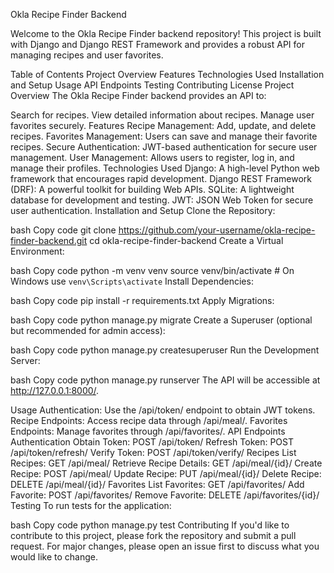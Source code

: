 Okla Recipe Finder Backend

Welcome to the Okla Recipe Finder backend repository! This project is built with Django and Django REST Framework and provides a robust API for managing recipes and user favorites.

Table of Contents
Project Overview
Features
Technologies Used
Installation and Setup
Usage
API Endpoints
Testing
Contributing
License
Project Overview
The Okla Recipe Finder backend provides an API to:

Search for recipes.
View detailed information about recipes.
Manage user favorites securely.
Features
Recipe Management: Add, update, and delete recipes.
Favorites Management: Users can save and manage their favorite recipes.
Secure Authentication: JWT-based authentication for secure user management.
User Management: Allows users to register, log in, and manage their profiles.
Technologies Used
Django: A high-level Python web framework that encourages rapid development.
Django REST Framework (DRF): A powerful toolkit for building Web APIs.
SQLite: A lightweight database for development and testing.
JWT: JSON Web Token for secure user authentication.
Installation and Setup
Clone the Repository:

bash
Copy code
git clone https://github.com/your-username/okla-recipe-finder-backend.git
cd okla-recipe-finder-backend
Create a Virtual Environment:

bash
Copy code
python -m venv venv
source venv/bin/activate  # On Windows use `venv\Scripts\activate`
Install Dependencies:

bash
Copy code
pip install -r requirements.txt
Apply Migrations:

bash
Copy code
python manage.py migrate
Create a Superuser (optional but recommended for admin access):

bash
Copy code
python manage.py createsuperuser
Run the Development Server:

bash
Copy code
python manage.py runserver
The API will be accessible at http://127.0.0.1:8000/.

Usage
Authentication: Use the /api/token/ endpoint to obtain JWT tokens.
Recipe Endpoints: Access recipe data through /api/meal/.
Favorites Endpoints: Manage favorites through /api/favorites/.
API Endpoints
Authentication
Obtain Token: POST /api/token/
Refresh Token: POST /api/token/refresh/
Verify Token: POST /api/token/verify/
Recipes
List Recipes: GET /api/meal/
Retrieve Recipe Details: GET /api/meal/{id}/
Create Recipe: POST /api/meal/
Update Recipe: PUT /api/meal/{id}/
Delete Recipe: DELETE /api/meal/{id}/
Favorites
List Favorites: GET /api/favorites/
Add Favorite: POST /api/favorites/
Remove Favorite: DELETE /api/favorites/{id}/
Testing
To run tests for the application:

bash
Copy code
python manage.py test
Contributing
If you'd like to contribute to this project, please fork the repository and submit a pull request. For major changes, please open an issue first to discuss what you would like to change.
